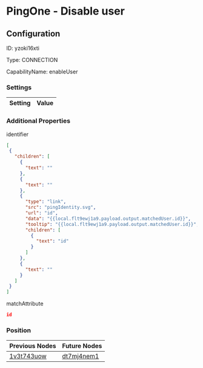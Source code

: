 # PingOne - Disable user
## Configuration
ID:  yzoki16xti

Type: CONNECTION 

CapabilityName: enableUser

### Settings
| Setting | Value  |
| :------------------------ | ---------------------------------------- |
 




### Additional Properties
identifier
 ```json 
[
  {
    "children": [
      {
        "text": ""
      },
      {
        "text": ""
      },
      {
        "type": "link",
        "src": "pingIdentity.svg",
        "url": "id",
        "data": "{{local.flt9ewj1a9.payload.output.matchedUser.id}}",
        "tooltip": "{{local.flt9ewj1a9.payload.output.matchedUser.id}}",
        "children": [
          {
            "text": "id"
          }
        ]
      },
      {
        "text": ""
      }
    ]
  }
]
```


matchAttribute
 ```json 
id
```




### Position
| Previous Nodes | Future Nodes |
| :------------- | ------------ |
| [1v3t743uow](./1v3t743uow.md) | [dt7mj4nem1](./dt7mj4nem1.md) |